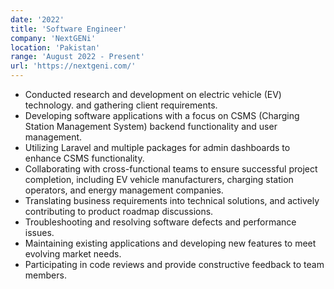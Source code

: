 ```yaml
---
date: '2022'
title: 'Software Engineer'
company: 'NextGENi'
location: 'Pakistan'
range: 'August 2022 - Present'
url: 'https://nextgeni.com/'
---
```


- Conducted research and development on electric vehicle (EV) technology. and gathering client requirements.
- Developing software applications with a focus on CSMS (Charging Station Management System) backend functionality and user management.
- Utilizing Laravel and multiple packages for admin dashboards to enhance CSMS functionality.
-  Collaborating with cross-functional teams to ensure successful project completion, including EV vehicle manufacturers, charging station operators, and energy management companies.
- Translating business requirements into technical solutions, and actively contributing to product roadmap discussions.
- Troubleshooting and resolving software defects and performance issues.
- Maintaining existing applications and developing new features to meet evolving market needs.
- Participating in code reviews and provide constructive feedback to team members.

